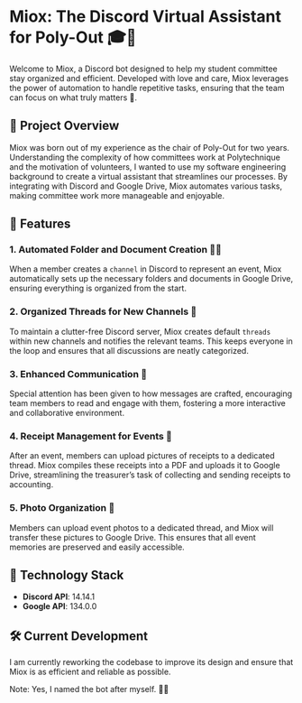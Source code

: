 
# Miox: The Discord Virtual Assistant for Poly-Out 🎓🤖

Welcome to Miox, a Discord bot designed to help my student committee stay organized and efficient. Developed with love and care, Miox leverages the power of automation to handle repetitive tasks, ensuring that the team can focus on what truly matters 🌈.

## 🎯 Project Overview

Miox was born out of my experience as the chair of Poly-Out for two years. Understanding the complexity of how committees work at Polytechnique and the motivation of volunteers, I wanted to use my software engineering background to create a virtual assistant that streamlines our processes. By integrating with Discord and Google Drive, Miox automates various tasks, making committee work more manageable and enjoyable.

## 🚀 Features

### 1. Automated Folder and Document Creation 📂📄
When a member creates a `channel` in Discord to represent an event, Miox automatically sets up the necessary folders and documents in Google Drive, ensuring everything is organized from the start.

### 2. Organized Threads for New Channels 📌
To maintain a clutter-free Discord server, Miox creates default `threads` within new channels and notifies the relevant teams. This keeps everyone in the loop and ensures that all discussions are neatly categorized.

### 3. Enhanced Communication 📢
Special attention has been given to how messages are crafted, encouraging team members to read and engage with them, fostering a more interactive and collaborative environment.

### 4. Receipt Management for Events 🧾
After an event, members can upload pictures of receipts to a dedicated thread. Miox compiles these receipts into a PDF and uploads it to Google Drive, streamlining the treasurer’s task of collecting and sending receipts to accounting.

### 5. Photo Organization 📸
Members can upload event photos to a dedicated thread, and Miox will transfer these pictures to Google Drive. This ensures that all event memories are preserved and easily accessible.

## 🔧 Technology Stack

- **Discord API**: 14.14.1
- **Google API**: 134.0.0

## 🛠️ Current Development

I am currently reworking the codebase to improve its design and ensure that Miox is as efficient and reliable as possible.

Note: Yes, I named the bot after myself. 🎉💪


